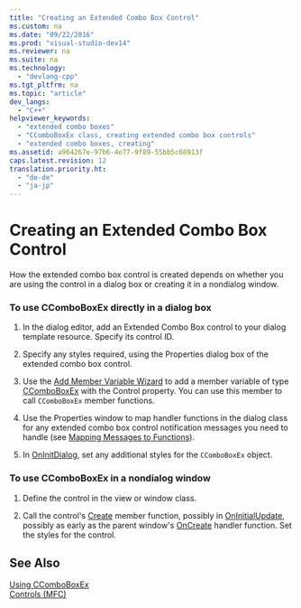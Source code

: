 ```yaml
---
title: "Creating an Extended Combo Box Control"
ms.custom: na
ms.date: "09/22/2016"
ms.prod: "visual-studio-dev14"
ms.reviewer: na
ms.suite: na
ms.technology: 
  - "devlang-cpp"
ms.tgt_pltfrm: na
ms.topic: "article"
dev_langs: 
  - "C++"
helpviewer_keywords: 
  - "extended combo boxes"
  - "CComboBoxEx class, creating extended combo box controls"
  - "extended combo boxes, creating"
ms.assetid: a964267e-97b6-4e77-9f89-55bb5c68913f
caps.latest.revision: 12
translation.priority.ht: 
  - "de-de"
  - "ja-jp"
---
```

# Creating an Extended Combo Box Control
How the extended combo box control is created depends on whether you are using the control in a dialog box or creating it in a nondialog window.  
  
### To use CComboBoxEx directly in a dialog box  
  
1.  In the dialog editor, add an Extended Combo Box control to your dialog template resource. Specify its control ID.  
  
2.  Specify any styles required, using the Properties dialog box of the extended combo box control.  
  
3.  Use the [Add Member Variable Wizard](../vs140/adding-a-member-variable---visual-c---.md) to add a member variable of type [CComboBoxEx](../vs140/ccomboboxex-class.md) with the Control property. You can use this member to call `CComboBoxEx` member functions.  
  
4.  Use the Properties window to map handler functions in the dialog class for any extended combo box control notification messages you need to handle (see [Mapping Messages to Functions](../vs140/mapping-messages-to-functions.md)).  
  
5.  In [OnInitDialog](../vs140/cdialog--oninitdialog.md), set any additional styles for the `CComboBoxEx` object.  
  
### To use CComboBoxEx in a nondialog window  
  
1.  Define the control in the view or window class.  
  
2.  Call the control's [Create](../vs140/ctabctrl--create.md) member function, possibly in [OnInitialUpdate](../vs140/cview--oninitialupdate.md), possibly as early as the parent window's [OnCreate](../vs140/cwnd--oncreate.md) handler function. Set the styles for the control.  
  
## See Also  
 [Using CComboBoxEx](../vs140/using-ccomboboxex.md)   
 [Controls (MFC)](../vs140/controls--mfc-.md)